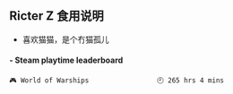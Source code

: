 ## Ricter Z 食用说明
- 喜欢猫猫，是个冇猫孤儿

<!-- steam-box start -->
#### - Steam playtime leaderboard
```text
🎮 World of Warships                 🕘 265 hrs 4 mins
```
<!-- Powered by https://github.com/YouEclipse/steam-box . -->
<!-- steam-box end -->
